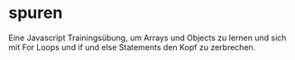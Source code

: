 # spuren
Eine Javascript Trainingsübung, um  Arrays und Objects zu lernen und sich mit For Loops und if und else Statements den Kopf zu zerbrechen.